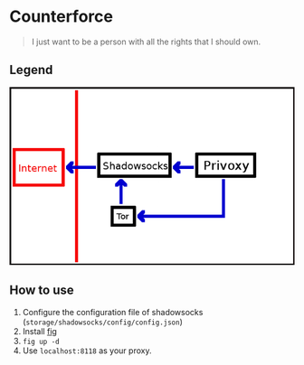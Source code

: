 Counterforce
============

> I just want to be a person with all the rights that I should own.

## Legend
![Legend](./legend.png)


## How to use
1. Configure the configuration file of shadowsocks (`storage/shadowsocks/config/config.json`)
2. Install [fig](http://www.fig.sh/)
3. `fig up -d`
4. Use `localhost:8118` as your proxy.
